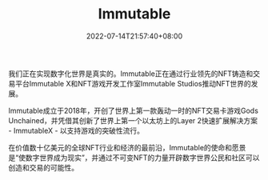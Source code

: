 ﻿---
weight: 
title: "Immutable"
description: "Immutable 实现的原理是（持久化数据结构），也就是使用旧数据创建新数据时， 要保证旧数据同时可用且不变 。 同时为了 避免深拷贝把所有节点都复制一遍带来的性能损耗 ，Immutable 使用了（结构共享）， 即如果对象树中一个节点发生变化，只修改这个节点和受它影响的父节点，其它节点则进行共享。"
date: 2022-07-14T21:57:40+08:00
lastmod: 2022-07-14T16:45:40+08:00
draft: false
authors: ["june"]
featuredImage: "528.jpg"
link: "https://www.immutable.com/"
tags: ["Immutable","数字收藏品"]
categories: ["navigation"]
navigation: ["数字收藏品"]
lightgallery: true
toc: true
pinned: false
recommend: false
recommend1: false
---
我们正在实现数字化世界是真实的。Immutable正在通过行业领先的NFT铸造和交易平台Immutable X和NFT游戏开发工作室Immutable Studios推动NFT世界的发展。

Immutable成立于2018年，开创了世界上第一款轰动一时的NFT交易卡游戏Gods Unchained，并凭借其创新了世界上第一个以太坊上的Layer 2快速扩展解决方案 - ImmutableX - 以支持游戏的突破性流行。

在价值数十亿美元的全球NFT行业和经济的最前沿，Immutable的使命和愿景是“使数字世界成为现实”，并通过不可变NFT的力量开辟数字世界公民和社区可以创造和交易的可能性。